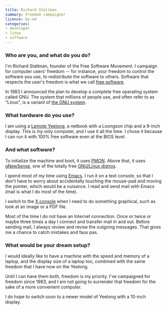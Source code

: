 ```yaml
---
title: Richard Stallman
summary: Freedom campaigner
licence: by-nd
categories:
- developer
- linux
- software
---
```


### Who are you, and what do you do?

I'm Richard Stallman, founder of the Free Software Movement. I campaign for computer users' freedom -- for instance, your freedom to control the software you use, to redistribute the software to others. Software that respects the user's freedom is what we call [free software](http://www.gnu.org/philosophy/free-sw.html "The Free Software definition.").

In 1983 I announced the plan to develop a complete free operating system called GNU. The system that millions of people use, and often refer to as "Linux", is a variant of [the GNU system](http://www.gnu.org/gnu/the-gnu-project.html "Info about the GNU Project.").

### What hardware do you use?

I am using a [Lemote Yeelong][yeelong], a netbook with a Loongson chip and a 9-inch display. This is my only computer, and I use it all the time. I chose it because I can run it with 100% free software even at the BIOS level.

### And what software?

To initialize the machine and boot, it uses [PMON][]. Above that, it uses [gNewSense][], one of the totally free [GNU/Linux distros](http://www.gnu.org/distros "GNU/Linux distributions.").

I spend most of my time using [Emacs][]. I run it on a text console, so that I don't have to worry about accidentally touching the mouse-pad and moving the pointer, which would be a nuisance. I read and send mail with Emacs (mail is what I do most of the time).

I switch to the [X console][xfree86] when I need to do something graphical, such as look at an image or a PDF file.

Most of the time I do not have an Internet connection. Once or twice or maybe three times a day I connect and transfer mail in and out. Before sending mail, I always review and revise the outgoing messages. That gives me a chance to catch mistakes and faux pas.

### What would be your dream setup?

I would ideally like to have a machine with the speed and memory of a laptop, and the display size of a laptop too, combined with the same freedom that I have now on the Yeelong.

Until I can have them both, freedom is my priority. I've campaigned for freedom since 1983, and I am not going to surrender that freedom for the sake of a more convenient computer.

I do hope to switch soon to a newer model of Yeelong with a 10-inch display.

[yeelong]: http://www.lemote.com/en/products/Notebook/2010/0310/112.html "A 9 inch laptop with 100% free software (BIOS, drivers, etc.)."
[gnewsense]: https://en.wikipedia.org/wiki/GNewSense "A completely free GNU/Linux distribution."
[xfree86]: http://www.xfree86.org/ "An open-source window system."
[emacs]: http://www.gnu.org/software/emacs/ "A free open-source text editor."
[pmon]: https://www.linux-mips.org/wiki/PMON "Freeware ROM firmware."
